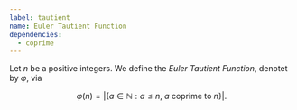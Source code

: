 ```yaml
---
label: tautient
name: Euler Tautient Function
dependencies:
  - coprime
---
```


Let $n$ be a positive integers. We define the *Euler Tautient Function*, denotet by $\varphi$, via

$$\varphi(n) = |\{a \in\mathbb{N} : a \leq n,\ a \text{ coprime to } n\}|.$$
